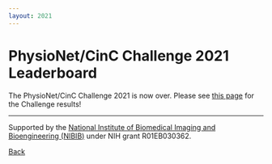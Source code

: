 ```yaml
---
layout: 2021
---
```


# PhysioNet/CinC Challenge 2021 Leaderboard

The PhysioNet/CinC Challenge 2021 is now over. Please see [this page](../results/) for the Challenge results!

---

Supported by the [National Institute of Biomedical Imaging and Bioengineering (NIBIB)](https://www.nibib.nih.gov/) under NIH grant R01EB030362.

[Back](../)
